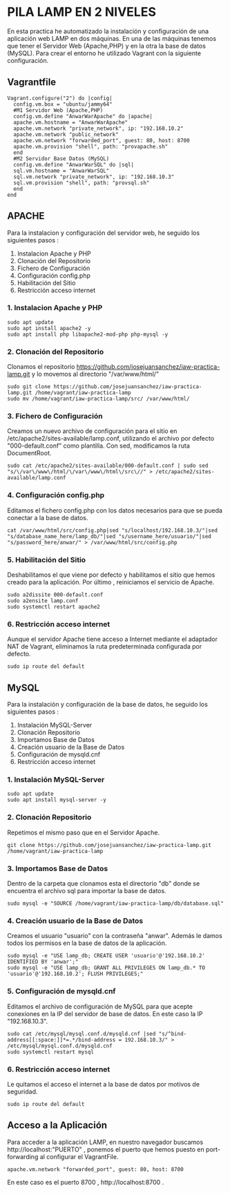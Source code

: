 # PILA LAMP EN 2 NIVELES
En esta practica he automatizado la  instalación y configuración de una aplicación web LAMP en dos máquinas. En una de las máquinas tenemos que tener el Servidor Web (Apache,PHP) y en la otra la base de datos (MySQL). Para crear el entorno he utilizado Vagrant con la siguiente configuración.
## Vagrantfile
```
Vagrant.configure("2") do |config|
  config.vm.box = "ubuntu/jammy64"
  #M1 Servidor Web (Apache,PHP)
  config.vm.define "AnwarWarApache" do |apache|
  apache.vm.hostname = "AnwarWarApache"
  apache.vm.network "private_network", ip: "192.168.10.2"
  apache.vm.network "public_network"
  apache.vm.network "forwarded_port", guest: 80, host: 8700
  apache.vm.provision "shell", path: "provapache.sh"
  end
  #M2 Servidor Base Datos (MySQL)
  config.vm.define "AnwarWarSQL" do |sql|
  sql.vm.hostname = "AnwarWarSQL"
  sql.vm.network "private_network", ip: "192.168.10.3"
  sql.vm.provision "shell", path: "provsql.sh"
  end
end
```

## APACHE
Para la instalacion y configuración del servidor web, he seguido los siguientes pasos :

1. Instalacion Apache y PHP
2. Clonación del Repositorio
3. Fichero de Configuración
4. Configuración config.php
5. Habilitación del Sitio
6. Restricción acceso internet

### 1. Instalacion Apache y PHP
```
sudo apt update
sudo apt install apache2 -y
sudo apt install php libapache2-mod-php php-mysql -y
```
### 2. Clonación del Repositorio
Clonamos el repositorio https://github.com/josejuansanchez/iaw-practica-lamp.git y lo movemos al directorio "/var/www/html/"
```
sudo git clone https://github.com/josejuansanchez/iaw-practica-lamp.git /home/vagrant/iaw-practica-lamp
sudo mv /home/vagrant/iaw-practica-lamp/src/ /var/www/html/
```
### 3. Fichero de Configuración
Creamos un nuevo archivo de configuración para el sitio en /etc/apache2/sites-available/lamp.conf, utilizando el archivo por defecto "000-default.conf" como plantilla. Con sed, modificamos la ruta DocumentRoot.
```
sudo cat /etc/apache2/sites-available/000-default.conf | sudo sed "s/\/var\/www\/html/\/var\/www\/html\/src\//" > /etc/apache2/sites-available/lamp.conf
```
### 4. Configuración config.php
Editamos el fichero config.php con los datos necesarios para que se pueda conectar a la base de datos.
```
cat /var/www/html/src/config.php|sed "s/localhost/192.168.10.3/"|sed "s/database_name_here/lamp_db/"|sed "s/username_here/usuario/"|sed "s/password_here/anwar/" > /var/www/html/src/config.php
```
### 5. Habilitación del Sitio
Deshabilitamos el que viene por defecto y habilitamos el sitio que hemos creado para la aplicación. Por último , reiniciamos el servicio de Apache.
```
sudo a2dissite 000-default.conf
sudo a2ensite lamp.conf
sudo systemctl restart apache2
```
### 6. Restricción acceso internet
Aunque el servidor Apache tiene acceso a Internet mediante el adaptador NAT de Vagrant, eliminamos la ruta predeterminada configurada por defecto.
```
sudo ip route del default
```

## MySQL
Para la instalación y configuración de la base de datos, he seguido los siguientes pasos :
1. Instalación MySQL-Server
2. Clonación Repositorio
3. Importamos Base de Datos
4. Creación usuario de la Base de Datos
5. Configuración de mysqld.cnf
6. Restricción acceso internet

### 1. Instalación MySQL-Server
```
sudo apt update
sudo apt install mysql-server -y
```
### 2. Clonación Repositorio
Repetimos el mismo paso que en el Servidor Apache.
```
git clone https://github.com/josejuansanchez/iaw-practica-lamp.git /home/vagrant/iaw-practica-lamp
```
### 3. Importamos Base de Datos
Dentro de la carpeta que clonamos esta el directorio "db" donde se encuentra el archivo sql para importar la base de datos.
```
sudo mysql -e "SOURCE /home/vagrant/iaw-practica-lamp/db/database.sql"
```
### 4. Creación usuario de la Base de Datos
Creamos el usuario "usuario" con la contraseña "anwar". Además le damos todos los permisos en la base de datos de la aplicación.
```
sudo mysql -e "USE lamp_db; CREATE USER 'usuario'@'192.168.10.2' IDENTIFIED BY 'anwar';"
sudo mysql -e "USE lamp_db; GRANT ALL PRIVILEGES ON lamp_db.* TO 'usuario'@'192.168.10.2'; FLUSH PRIVILEGES;"
```
### 5. Configuración de mysqld.cnf
Editamos el archivo de configuración de MySQL para que acepte conexiones en la IP del servidor de base de datos.  En este caso la IP "192.168.10.3". 
```
sudo cat /etc/mysql/mysql.conf.d/mysqld.cnf |sed "s/^bind-address[[:space:]]*=.*/bind-address = 192.168.10.3/" > /etc/mysql/mysql.conf.d/mysqld.cnf
sudo systemctl restart mysql
```
### 6. Restricción acceso internet
Le quitamos el acceso el internet a la base de datos por motivos de seguridad.
```
sudo ip route del default
```
## Acceso a la Aplicación
Para acceder a la aplicación LAMP, en nuestro navegador buscamos http://localhost:"PUERTO" , ponemos el puerto que hemos puesto en port-forwarding al configurar el VagrantFile.
```
apache.vm.network "forwarded_port", guest: 80, host: 8700
```
En este caso es el puerto 8700 , http://localhost:8700 .


